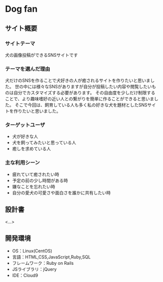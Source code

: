 # Dog fan

## サイト概要
### サイトテーマ
犬の画像投稿ができるSNSサイトです

### テーマを選んだ理由
犬だけのSNSを作ることで犬好きの人が癒されるサイトを作りたいと思いました。
世の中には様々なSNSがありますが自分が投稿したい内容や閲覧したいものは自分でカスタマイズする必要があります。
その自由度を少しだけ制限することで、より趣味嗜好の近い人との繋がりを簡単に作ることができると思いました。
そこで今回は、飼育している人も多く私の好きな犬を題材としたSNSサイトを作りたいと思いました。


### ターゲットユーザ
- 犬が好きな人
- 犬を飼ってみたいと思っている人
- 癒しを求めている人

### 主な利用シーン
- 疲れていて癒されたい時
- 予定の前の少し時間がある時
- 嫌なことを忘れたい時
- 自分の愛犬の可愛さや面白さを誰かに共有したい時

## 設計書
<...>

## 開発環境
- OS：Linux(CentOS)
- 言語：HTML,CSS,JavaScript,Ruby,SQL
- フレームワーク：Ruby on Rails
- JSライブラリ：jQuery
- IDE：Cloud9
